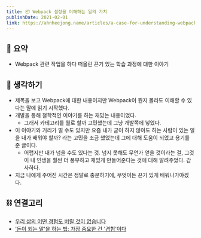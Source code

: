 ```yaml
---
title: 📦 Webpack 설정을 이해하는 일의 가치
publishDate: 2021-02-01
link: https://ahnheejong.name/articles/a-case-for-understanding-webpack-config/
---
```

## 📝 요약 
- Webpack 관련 작업을 하다 떠올린 끈기 있는 학습 과정에 대한 이야기 

## 🤔 생각하기 
- 제목을 보고 Webpack에 대한 내용이지만 Webpack이 뭔지 몰라도 이해할 수 있다는 말에 읽기 시작했다.  
- 개발을 통해 철학적인 이야기를 하는 재밌는 내용이었다.  
  - 그래서 카테고리를 뭘로 할까 고민했는데 그냥 개발쪽에 넣었다.  
- 이 이야기와 거리가 멀 수도 있지만 요즘 내가 굳이 하지 않아도 하는 사람이 있는 일을 내가 배워야 할까? 라는 고민을 조금 했었는데 그에 대해 도움이 되었고 용기를 준 글이다.  
  - 어렵지만 내가 넘을 수도 있다는 것. 넘지 못해도 무언가 얻을 것이라는 걸, 그것이 내 인생을 훨씬 더 풍부하고 재밌게 만들어준다는 것에 대해 알려주었다. 감사하다.    
- 지금 나에게 주어진 시간은 정말로 충분하기에, 무엇이든 끈기 있게 배워나가야겠다.  

## ⛓ 연결고리
- [우리 삶의 어떤 경험도 버릴 것이 없습니다](../Life/overview-effect.md)
- ['돈이 되는 말'을 하는 법: 가장 중요한 건 '경험'이다](../Business/the-most-important-thing-is-experience.md)
